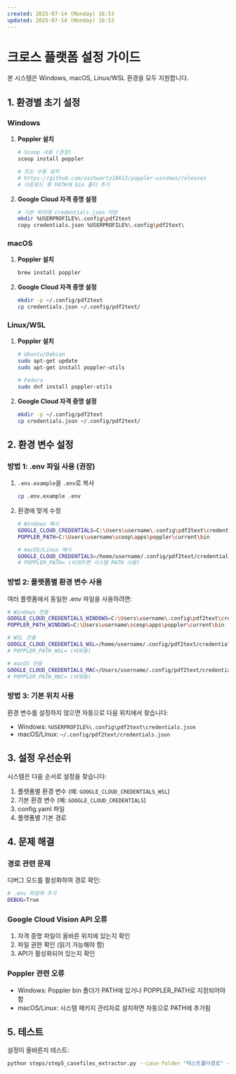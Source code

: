 ```yaml
---
created: 2025-07-14 (Monday) 16:53
updated: 2025-07-14 (Monday) 16:53
---
```

# 크로스 플랫폼 설정 가이드

본 시스템은 Windows, macOS, Linux/WSL 환경을 모두 지원합니다.

## 1. 환경별 초기 설정

### Windows

1. **Poppler 설치**
   ```bash
   # Scoop 사용 (권장)
   scoop install poppler
   
   # 또는 수동 설치
   # https://github.com/oschwartz10612/poppler-windows/releases
   # 다운로드 후 PATH에 bin 폴더 추가
   ```

2. **Google Cloud 자격 증명 설정**
   ```bash
   # 기본 위치에 credentials.json 저장
   mkdir %USERPROFILE%\.config\pdf2text
   copy credentials.json %USERPROFILE%\.config\pdf2text\
   ```

### macOS

1. **Poppler 설치**
   ```bash
   brew install poppler
   ```

2. **Google Cloud 자격 증명 설정**
   ```bash
   mkdir -p ~/.config/pdf2text
   cp credentials.json ~/.config/pdf2text/
   ```

### Linux/WSL

1. **Poppler 설치**
   ```bash
   # Ubuntu/Debian
   sudo apt-get update
   sudo apt-get install poppler-utils
   
   # Fedora
   sudo dnf install poppler-utils
   ```

2. **Google Cloud 자격 증명 설정**
   ```bash
   mkdir -p ~/.config/pdf2text
   cp credentials.json ~/.config/pdf2text/
   ```

## 2. 환경 변수 설정

### 방법 1: .env 파일 사용 (권장)

1. `.env.example`을 `.env`로 복사
   ```bash
   cp .env.example .env
   ```

2. 환경에 맞게 수정
   ```bash
   # Windows 예시
   GOOGLE_CLOUD_CREDENTIALS=C:\Users\username\.config\pdf2text\credentials.json
   POPPLER_PATH=C:\Users\username\scoop\apps\poppler\current\bin
   
   # macOS/Linux 예시
   GOOGLE_CLOUD_CREDENTIALS=/home/username/.config/pdf2text/credentials.json
   # POPPLER_PATH= (비워두면 시스템 PATH 사용)
   ```

### 방법 2: 플랫폼별 환경 변수 사용

여러 플랫폼에서 동일한 .env 파일을 사용하려면:

```bash
# Windows 전용
GOOGLE_CLOUD_CREDENTIALS_WINDOWS=C:\Users\username\.config\pdf2text\credentials.json
POPPLER_PATH_WINDOWS=C:\Users\username\scoop\apps\poppler\current\bin

# WSL 전용
GOOGLE_CLOUD_CREDENTIALS_WSL=/home/username/.config/pdf2text/credentials.json
# POPPLER_PATH_WSL= (비워둠)

# macOS 전용
GOOGLE_CLOUD_CREDENTIALS_MAC=/Users/username/.config/pdf2text/credentials.json
# POPPLER_PATH_MAC= (비워둠)
```

### 방법 3: 기본 위치 사용

환경 변수를 설정하지 않으면 자동으로 다음 위치에서 찾습니다:
- Windows: `%USERPROFILE%\.config\pdf2text\credentials.json`
- macOS/Linux: `~/.config/pdf2text/credentials.json`

## 3. 설정 우선순위

시스템은 다음 순서로 설정을 찾습니다:

1. 플랫폼별 환경 변수 (예: `GOOGLE_CLOUD_CREDENTIALS_WSL`)
2. 기본 환경 변수 (예: `GOOGLE_CLOUD_CREDENTIALS`)
3. config.yaml 파일
4. 플랫폼별 기본 경로

## 4. 문제 해결

### 경로 관련 문제

디버그 모드를 활성화하여 경로 확인:
```bash
# .env 파일에 추가
DEBUG=True
```

### Google Cloud Vision API 오류

1. 자격 증명 파일이 올바른 위치에 있는지 확인
2. 파일 권한 확인 (읽기 가능해야 함)
3. API가 활성화되어 있는지 확인

### Poppler 관련 오류

- Windows: Poppler bin 폴더가 PATH에 있거나 POPPLER_PATH로 지정되어야 함
- macOS/Linux: 시스템 패키지 관리자로 설치하면 자동으로 PATH에 추가됨

## 5. 테스트

설정이 올바른지 테스트:
```bash
python steps/step5_casefiles_extractor.py --case-folder "테스트폴더경로" --evidence
```